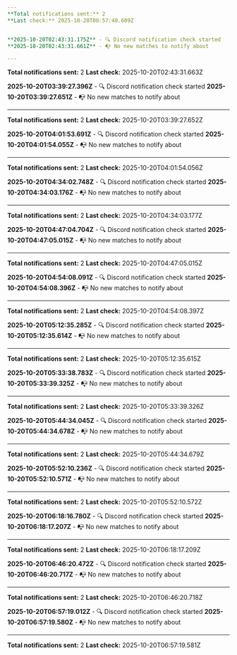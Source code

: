 ```yaml
---
**Total notifications sent:** 2
**Last check:** 2025-10-20T00:57:40.609Z


**2025-10-20T02:43:31.175Z** - 🔍 Discord notification check started
**2025-10-20T02:43:31.661Z** - 📭 No new matches to notify about

---
```

**Total notifications sent:** 2
**Last check:** 2025-10-20T02:43:31.663Z


**2025-10-20T03:39:27.396Z** - 🔍 Discord notification check started
**2025-10-20T03:39:27.651Z** - 📭 No new matches to notify about

---
**Total notifications sent:** 2
**Last check:** 2025-10-20T03:39:27.652Z


**2025-10-20T04:01:53.691Z** - 🔍 Discord notification check started
**2025-10-20T04:01:54.055Z** - 📭 No new matches to notify about

---
**Total notifications sent:** 2
**Last check:** 2025-10-20T04:01:54.056Z


**2025-10-20T04:34:02.748Z** - 🔍 Discord notification check started
**2025-10-20T04:34:03.176Z** - 📭 No new matches to notify about

---
**Total notifications sent:** 2
**Last check:** 2025-10-20T04:34:03.177Z


**2025-10-20T04:47:04.704Z** - 🔍 Discord notification check started
**2025-10-20T04:47:05.015Z** - 📭 No new matches to notify about

---
**Total notifications sent:** 2
**Last check:** 2025-10-20T04:47:05.015Z


**2025-10-20T04:54:08.091Z** - 🔍 Discord notification check started
**2025-10-20T04:54:08.396Z** - 📭 No new matches to notify about

---
**Total notifications sent:** 2
**Last check:** 2025-10-20T04:54:08.397Z


**2025-10-20T05:12:35.285Z** - 🔍 Discord notification check started
**2025-10-20T05:12:35.614Z** - 📭 No new matches to notify about

---
**Total notifications sent:** 2
**Last check:** 2025-10-20T05:12:35.615Z


**2025-10-20T05:33:38.783Z** - 🔍 Discord notification check started
**2025-10-20T05:33:39.325Z** - 📭 No new matches to notify about

---
**Total notifications sent:** 2
**Last check:** 2025-10-20T05:33:39.326Z


**2025-10-20T05:44:34.045Z** - 🔍 Discord notification check started
**2025-10-20T05:44:34.678Z** - 📭 No new matches to notify about

---
**Total notifications sent:** 2
**Last check:** 2025-10-20T05:44:34.679Z


**2025-10-20T05:52:10.236Z** - 🔍 Discord notification check started
**2025-10-20T05:52:10.571Z** - 📭 No new matches to notify about

---
**Total notifications sent:** 2
**Last check:** 2025-10-20T05:52:10.572Z


**2025-10-20T06:18:16.780Z** - 🔍 Discord notification check started
**2025-10-20T06:18:17.207Z** - 📭 No new matches to notify about

---
**Total notifications sent:** 2
**Last check:** 2025-10-20T06:18:17.209Z


**2025-10-20T06:46:20.472Z** - 🔍 Discord notification check started
**2025-10-20T06:46:20.717Z** - 📭 No new matches to notify about

---
**Total notifications sent:** 2
**Last check:** 2025-10-20T06:46:20.718Z


**2025-10-20T06:57:19.012Z** - 🔍 Discord notification check started
**2025-10-20T06:57:19.580Z** - 📭 No new matches to notify about

---
**Total notifications sent:** 2
**Last check:** 2025-10-20T06:57:19.581Z
